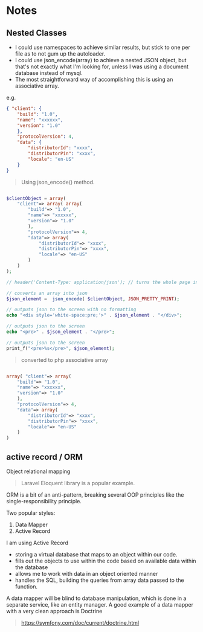 # Notes

## Nested Classes

- I could use namespaces to achieve similar results, but stick to one per file as to not gum up the autoloader.
- I could use json_encode(array) to achieve a nested JSON object, but that's not exactly what I'm looking for, unless I was using a document database instead of mysql.
- The most straightforward way of accomplishing this is using an associative array.

e.g.

```JSON
{ "client": {
    "build": "1.0",
    "name": "xxxxxx",
    "version": "1.0"
    },
    "protocolVersion": 4,
    "data": {
        "distributorId": "xxxx",
        "distributorPin": "xxxx",
        "locale": "en-US"
    }
}
```

> Using json_encode() method.

```php

$clientObject = array(
    "client"=> array( array(
        "build"=> "1.0",
        "name"=> "xxxxxx",
        "version"=> "1.0"
        ),
        "protocolVersion"=> 4,
        "data"=> array(
            "distributorId"=> "xxxx",
            "distributorPin"=> "xxxx",
            "locale"=> "en-US"
        )
    )
);

// header('Content-Type: application/json'); // turns the whole page into JSON formatted text

// converts an array into json
$json_element =  json_encode( $clientObject, JSON_PRETTY_PRINT);

// outputs json to the screen with no formatting
echo "<div style='white-space:pre;'>" . $json_element . "</div>";

// outputs json to the screen
echo "<pre>" . $json_element . "</pre>";

// outputs json to the screen
print_f("<pre>%s</pre>", $json_element);

```

> converted to php associative array

```php

array( "client"=> array(
    "build"=> "1.0",
    "name"=> "xxxxxx",
    "version"=> "1.0"
    ),
    "protocolVersion"=> 4,
    "data"=> array(
        "distributorId"=> "xxxx",
        "distributorPin"=> "xxxx",
        "locale"=> "en-US"
    )
)

```

## active record / ORM

Object relational mapping
>Laravel Eloquent library is a popular example.

ORM is a bit of an anti-pattern, breaking several OOP principles like the single-responsibility principle.

Two popular styles:

1. Data Mapper 
2. Active Record

I am using Active Record

- storing a virtual database that maps to an object within our code.
- fills out the objects to use within the code based on available data within the database
- allows me to work with data in an object oriented manner
- handles the SQL, building the queries from array data passed to the function.

A data mapper will be blind to database manipulation, which is done in a separate service, like an entity manager.
A good example of a data mapper with a very clean approach is Doctrine
> <https://symfony.com/doc/current/doctrine.html>
